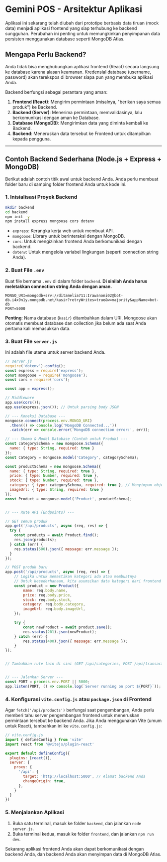 # Gemini POS - Arsitektur Aplikasi

Aplikasi ini sekarang telah diubah dari prototipe berbasis data tiruan (mock data) menjadi aplikasi frontend yang siap terhubung ke backend sungguhan. Perubahan ini penting untuk memungkinkan penyimpanan data persisten menggunakan database seperti MongoDB Atlas.

## Mengapa Perlu Backend?

Anda tidak bisa menghubungkan aplikasi frontend (React) secara langsung ke database karena alasan keamanan. Kredensial database (username, password) akan terekspos di browser siapa pun yang membuka aplikasi Anda.

Backend berfungsi sebagai perantara yang aman:
1.  **Frontend (React)**: Mengirim permintaan (misalnya, "berikan saya semua produk") ke Backend.
2.  **Backend (Server)**: Menerima permintaan, memvalidasinya, lalu berkomunikasi dengan aman ke Database.
3.  **Database (MongoDB)**: Mengirimkan data yang diminta kembali ke Backend.
4.  **Backend**: Meneruskan data tersebut ke Frontend untuk ditampilkan kepada pengguna.

---

## Contoh Backend Sederhana (Node.js + Express + MongoDB)

Berikut adalah contoh titik awal untuk backend Anda. Anda perlu membuat folder baru di samping folder frontend Anda untuk kode ini.

### 1. Inisialisasi Proyek Backend

```bash
mkdir backend
cd backend
npm init -y
npm install express mongoose cors dotenv
```
*   `express`: Kerangka kerja web untuk membuat API.
*   `mongoose`: Library untuk berinteraksi dengan MongoDB.
*   `cors`: Untuk mengizinkan frontend Anda berkomunikasi dengan backend.
*   `dotenv`: Untuk mengelola variabel lingkungan (seperti connection string Anda).

### 2. Buat File `.env`

Buat file bernama `.env` di dalam folder `backend`. **Di sinilah Anda harus meletakkan connection string Anda dengan aman.**

```
MONGO_URI=mongodb+srv://ditamelia711:Irawanoni02@bot-db.i4x9n1y.mongodb.net/kasir?retryWrites=true&w=majority&appName=bot-db
PORT=5000
```
**Penting**: Nama database (`kasir`) ditambahkan dalam URI. Mongoose akan otomatis membuat database dan collection jika belum ada saat Anda pertama kali memasukkan data.

### 3. Buat File `server.js`

Ini adalah file utama untuk server backend Anda.

```javascript
// server.js
require('dotenv').config();
const express = require('express');
const mongoose = require('mongoose');
const cors = require('cors');

const app = express();

// Middleware
app.use(cors());
app.use(express.json()); // Untuk parsing body JSON

// --- Koneksi Database ---
mongoose.connect(process.env.MONGO_URI)
  .then(() => console.log('MongoDB Connected...'))
  .catch(err => console.error('MongoDB connection error:', err));

// --- Skema & Model Database (Contoh untuk Produk) ---
const categorySchema = new mongoose.Schema({
  name: { type: String, required: true }
});
const Category = mongoose.model('Category', categorySchema);

const productSchema = new mongoose.Schema({
  name: { type: String, required: true },
  price: { type: Number, required: true },
  stock: { type: Number, required: true },
  category: { type: categorySchema, required: true }, // Menyimpan objek kategori
  imageUrl: { type: String, required: true }
});
const Product = mongoose.model('Product', productSchema);


// --- Rute API (Endpoints) ---

// GET semua produk
app.get('/api/products', async (req, res) => {
  try {
    const products = await Product.find();
    res.json(products);
  } catch (err) {
    res.status(500).json({ message: err.message });
  }
});

// POST produk baru
app.post('/api/products', async (req, res) => {
    // Logika untuk memastikan kategori ada atau membuatnya
    // Untuk kesederhanaan, kita asumsikan data kategori dari frontend sudah benar
    const product = new Product({
        name: req.body.name,
        price: req.body.price,
        stock: req.body.stock,
        category: req.body.category,
        imageUrl: req.body.imageUrl,
    });

    try {
        const newProduct = await product.save();
        res.status(201).json(newProduct);
    } catch (err) {
        res.status(400).json({ message: err.message });
    }
});


// Tambahkan rute lain di sini (GET /api/categories, POST /api/transactions, dll.)


// --- Jalankan Server ---
const PORT = process.env.PORT || 5000;
app.listen(PORT, () => console.log(`Server running on port ${PORT}`));
```

### 4. Konfigurasi `vite.config.js` atau `package.json` di Frontend

Agar `fetch('/api/products')` berfungsi saat pengembangan, Anda perlu memberi tahu server pengembangan frontend untuk meneruskan permintaan tersebut ke backend Anda. Jika Anda menggunakan Vite (umum untuk React), tambahkan ini ke `vite.config.js`:

```javascript
// vite.config.js
import { defineConfig } from 'vite'
import react from '@vitejs/plugin-react'

export default defineConfig({
  plugins: [react()],
  server: {
    proxy: {
      '/api': {
        target: 'http://localhost:5000', // Alamat backend Anda
        changeOrigin: true,
      },
    }
  }
})
```

### 5. Menjalankan Aplikasi
1.  Buka satu terminal, masuk ke folder `backend`, dan jalankan `node server.js`.
2.  Buka terminal kedua, masuk ke folder `frontend`, dan jalankan `npm run dev`.

Sekarang aplikasi frontend Anda akan dapat berkomunikasi dengan backend Anda, dan backend Anda akan menyimpan data di MongoDB Atlas.